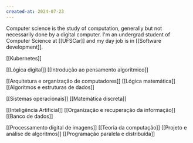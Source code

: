 ```yaml
---
created-at: 2024-07-23
---
```


Computer science is the study of computation, generally but not necessarily done by a digital computer. I'm an undergrad student of Computer Science at [[UFSCar]] and my day job is in [[Software development]].

[[Kubernetes]]

[[Lógica digital]]
[[Introdução ao pensamento algorítmico]]

[[Arquitetura e organização de computadores]]
[[Lógica matemática]]
[[Algoritmos e estruturas de dados]]

[[Sistemas operacionais]]
[[Matemática discreta]]

[[Inteligência Artificial]]
[[Organização e recuperação da informação]]
[[Banco de dados]]

[[Processamento digital de imagens]]
[[Teoria da computação]]
[[Projeto e análise de algoritmos]]
[[Programação paralela e distribuída]]
